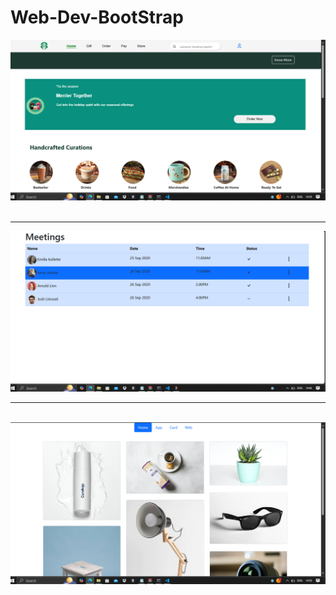 # Web-Dev-BootStrap
<a href="https://github.com/PranavPatil-45/Web-Dev-BootStrap/tree/main/Bootstrap%20Project"><img src="stb.png"></a>
<br><br>
<hr>
<a href="https://github.com/PranavPatil-45/Web-Dev-BootStrap/tree/main/Bottstrap%20Table"><img src="tbt.png"></a>
<br>
<hr>
<br>
<a href="https://github.com/PranavPatil-45/Web-Dev-BootStrap/tree/main/Nav%20tabs"><img src="nvt.png"></a>
